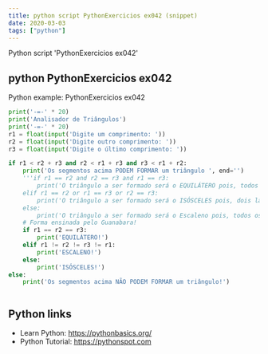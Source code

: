 ```yaml
---
title: python script PythonExercicios ex042 (snippet)
date: 2020-03-03
tags: ["python"]
---
```

Python script 'PythonExercicios ex042'


## python PythonExercicios ex042

Python example: PythonExercicios ex042

```python
print('-=-' * 20)
print('Analisador de Triângulos')
print('-=-' * 20)
r1 = float(input('Digite um comprimento: '))
r2 = float(input('Digite outro comprimento: '))
r3 = float(input('Digite o último comprimento: '))

if r1 < r2 + r3 and r2 < r1 + r3 and r3 < r1 + r2:
    print('Os segmentos acima PODEM FORMAR um triângulo ', end='')
    '''if r1 == r2 and r2 == r3 and r1 == r3:
        print('O triângulo a ser formado será o EQUILÁTERO pois, todos os lados são iguais!')
    elif r1 == r2 or r1 == r3 or r2 == r3:
        print('O triângulo a ser formado será o ISÓSCELES pois, dois lados são iguais!')
    else:
        print('O triângulo a ser formado será o Escaleno pois, todos os lados são diferentes!')'''
    # Forma ensinada pelo Guanabara!
    if r1 == r2 == r3:
        print('EQUILÁTERO!')
    elif r1 != r2 != r3 != r1:
        print('ESCALENO!')
    else:
        print('ISÓSCELES!')
else:
    print('Os segmentos acima NÃO PODEM FORMAR um triângulo!')



```

## Python links

- Learn Python: https://pythonbasics.org/
- Python Tutorial: https://pythonspot.com
